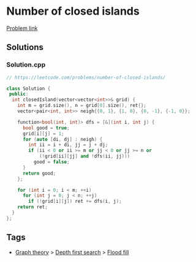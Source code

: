 # Number of closed islands

[Problem link](https://leetcode.com/problems/number-of-closed-islands/)

## Solutions


### Solution.cpp
```cpp
// https://leetcode.com/problems/number-of-closed-islands/

class Solution {
 public:
  int closedIsland(vector<vector<int>>& grid) {
    int m = grid.size(), n = grid[0].size(), ret{};
    vector<pair<int, int>> neigh{{0, 1}, {1, 0}, {0, -1}, {-1, 0}};

    function<bool(int, int)> dfs = [&](int i, int j) {
      bool good = true;
      grid[i][j] = 1;
      for (auto [di, dj] : neigh) {
        int ii = i + di, jj = j + dj;
        if (ii < 0 or ii >= m or jj < 0 or jj >= n or
            (!grid[ii][jj] and !dfs(ii, jj)))
          good = false;
      }
      return good;
    };

    for (int i = 0; i < m; ++i)
      for (int j = 0; j < n; ++j)
        if (!grid[i][j]) ret += dfs(i, j);
    return ret;
  }
};
```
## Tags

* [Graph theory](/Collections/graph-theory.md#graph-theory) > [Depth first search](/Collections/graph-theory.md#depth-first-search) > [Flood fill](/Collections/graph-theory.md#flood-fill)

